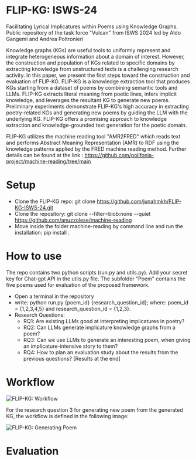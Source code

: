 # FLIP-KG: ISWS-24
Facilitating Lyrical Implicatures within Poems using Knowledge Graphs. Public repository of the task force "Vulcan" from ISWS 2024 led by Aldo Gangemi and Andrea Poltronieri

Knowledge graphs (KGs) are useful tools to uniformly represent and integrate heterogeneous information about a domain of interest. However, the construction and population of KGs related to specific domains by extracting knowledge from unstructured texts is a challenging research activity. In this paper, we present the first steps toward the construction and evaluation of FLIP-KG. FLIP-KG is a knowledge extraction tool that produces KGs starting from a dataset of poems by combining semantic tools and LLMs. FLIP-KG extracts literal meaning from poetic lines, infers implicit knowledge, and leverages the resultant KG to generate new poems. Preliminary experiments demonstrate FLIP-KG's high accuracy in extracting poetry-related KGs and generating new poems by guiding the LLM with the underlying KG. FLIP-KG offers a promising approach to knowledge extraction and knowledge-grounded text generation for the poetic domain.

FLIP-KG utilizes the machine reading tool "AMR2FRED" which reads text and performs Abstract Meaning Representation (AMR) to RDF using the knowledge patterns applied by the FRED machine reading method. Further details can be found at the link : https://github.com/polifonia-project/machine-reading/tree/main

# Setup
- Clone the FLIP-KG repo: git clone https://github.com/junahmkh/FLIP-KG-ISWS-24.git
- Clone the repository: git clone --filter=blob:none --quiet https://github.com/anuzzolese/machine-reading
- Move inside the folder machine-reading by command line and run the installation: pip install .

# How to use
The repo contains two python scripts (run.py and utils.py). Add your secret key for Chat-gpt API in the utils.py file. The subfolder "Poem" contains the five poems used for evaluation of the proposed framework. 

- Open a terminal in the repository
- write: python run.py {poem_id} {research_question_id}; where: poem_id = {1,2,3,4,5} and research_question_id = {1,2,3}.
- Research Questions:
    - RQ1: Are existing LLMs good at interpreting implicatures in poetry?
    - RQ2: Can LLMs generate implicature knowledge graphs from a poem?
    - RQ3: Can we use LLMs to generate an interesting poem, when giving an implicature-intensive story to them?
    - RQ4: How to plan an evaluation study about the results from the previous questions? [Results at the end]

# Workflow
![FLIP-KG: Workflow](https://github.com/junahmkh/FLIP-KG-ISWS-24/assets/103508915/7245ff31-5f43-42f3-8a76-045d7ba32b43)

For the research question 3 for generating new poem from the generated KG, the workflow is defined in the following image:


![FLIP-KG: Generating Poem](https://github.com/junahmkh/FLIP-KG-ISWS-24/assets/103508915/8f701d45-8381-4213-8ce9-379112811a31)

# Evaluation

